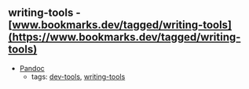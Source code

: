 writing-tools - [www.bookmarks.dev/tagged/writing-tools](https://www.bookmarks.dev/tagged/writing-tools)
---
* [Pandoc](http://pandoc.org/)
    * tags: [dev-tools](../tags/dev-tools.md), [writing-tools](../tags/writing-tools.md)
